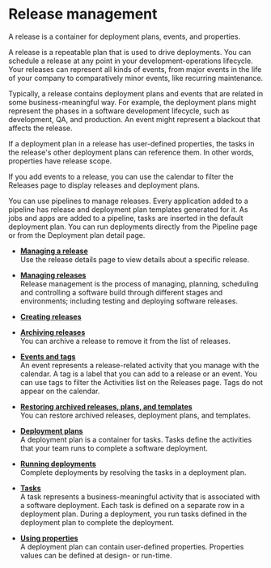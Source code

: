 # Release management

A release is a container for deployment plans, events, and properties.

A release is a repeatable plan that is used to drive deployments. You can schedule a release at any point in your development-operations lifecycle. Your releases can represent all kinds of events, from major events in the life of your company to comparatively minor events, like recurring maintenance.

Typically, a release contains deployment plans and events that are related in some business-meaningful way. For example, the deployment plans might represent the phases in a software development lifecycle, such as development, QA, and production. An event might represent a blackout that affects the release.

If a deployment plan in a release has user-defined properties, the tasks in the release's other deployment plans can reference them. In other words, properties have release scope.

If you add events to a release, you can use the calendar to filter the Releases page to display releases and deployment plans.

You can use pipelines to manage releases. Every application added to a pipeline has release and deployment plan templates generated for it. As jobs and apps are added to a pipeline, tasks are inserted in the default deployment plan. You can run deployments directly from the Pipeline page or from the Deployment plan detail page.

-   **[Managing a release](../../com.crelease.doc/topics/cr_release_managedetails.md)**  
Use the release details page to view details about a specific release.
-   **[Managing releases](../../com.crelease.doc/topics/cr_release_manage.md)**  
Release management is the process of managing, planning, scheduling and controlling a software build through different stages and environments; including testing and deploying software releases.
-   **[Creating releases](../../com.crelease.doc/topics/cr_release_create.md)**  

-   **[Archiving releases](../../com.crelease.doc/topics/cr_release_archive.md)**  
You can archive a release to remove it from the list of releases.
-   **[Events and tags](../../com.crelease.doc/topics/cr_events_ov.md)**  
An event represents a release-related activity that you manage with the calendar. A tag is a label that you can add to a release or an event. You can use tags to filter the Activities list on the Releases page. Tags do not appear on the calendar.
-   **[Restoring archived releases, plans, and templates](../../com.crelease.doc/topics/cr_restore_archive.md)**  
You can restore archived releases, deployment plans, and templates.
-   **[Deployment plans](../../com.crelease.doc/topics/cr_deployPlan_ov.md)**  
A deployment plan is a container for tasks. Tasks define the activities that your team runs to complete a software deployment.
-   **[Running deployments](../../com.crelease.doc/topics/cr_deployRun_ov.md)**  
Complete deployments by resolving the tasks in a deployment plan.
-   **[Tasks](../../com.crelease.doc/topics/cr_task_ov.md)**  
A task represents a business-meaningful activity that is associated with a software deployment. Each task is defined on a separate row in a deployment plan. During a deployment, you run tasks defined in the deployment plan to complete the deployment.
-   **[Using properties](../../com.crelease.doc/topics/cr_properties_ov.md)**  
A deployment plan can contain user-defined properties. Properties values can be defined at design- or run-time.

